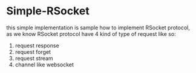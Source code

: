 # Simple-RSocket

this simple implementation is sample how to implement RSocket protocol, as we know RSocket protocol have 4 kind of type of request like so:
1. request response
2. request forget
3. request stream
4. channel like websocket
